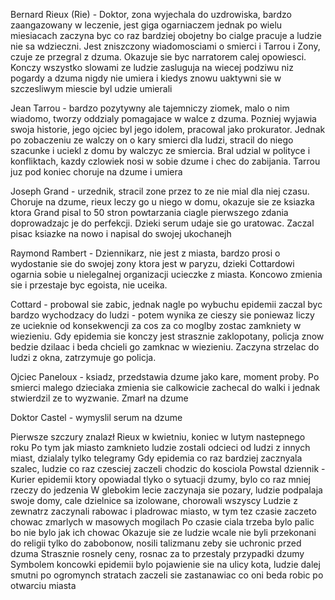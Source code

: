 
Bernard Rieux (Rie) - Doktor, zona wyjechala do uzdrowiska, bardzo zaangazowany w leczenie, jest giga ogarniaczem jednak po wielu miesiacach zaczyna byc co raz bardziej obojetny bo cialge pracuje a ludzie nie sa wdzieczni. Jest zniszczony wiadomosciami o smierci i Tarrou i Zony, czuje ze przegral z dzuma. Okazuje sie byc narratorem calej opowiesci. Konczy wszystko slowami ze ludzie zasluguja na wiecej podziwu niz pogardy a dzuma nigdy nie umiera i kiedys znowu uaktywni sie w szczesliwym miescie byl udzie umierali

Jean Tarrou  - bardzo pozytywny ale tajemniczy ziomek, malo o nim wiadomo, tworzy oddzialy pomagajace w walce z dzuma. Pozniej wyjawia swoja historie, jego ojciec byl jego idolem, pracowal jako prokurator. Jednak po zobaczeniu ze walczy on o kary smierci dla ludzi, stracil do niego szacunke i uciekl z domu by walczyc ze smiercia. Bral udzial w polityce i konfliktach, kazdy czlowiek nosi w sobie dzume i chec do zabijania. Tarrou juz pod koniec choruje na dzume i umiera

Joseph Grand - urzednik, stracil zone przez to ze nie mial dla niej czasu. Choruje na dzume, rieux leczy go u niego w domu, okazuje sie ze ksiazka ktora Grand pisal to 50 stron powtarzania ciagle pierwszego zdania doprowadzajc je do perfekcji. Dzieki serum udaje sie go uratowac. Zaczal pisac ksiazke na nowo i napisal do swojej ukochanejh

Raymond Rambert - Dziennikarz, nie jest z miasta, bardzo prosi o wydostanie sie do swojej zony ktora jest w paryzu, dzieki Cottardowi ogarnia sobie u nielegalnej organizacji ucieczke z miasta. Koncowo zmienia sie i przestaje byc egoista, nie uceika.

Cottard - probowal sie zabic, jednak nagle po wybuchu epidemii zaczal byc bardzo wychodzacy do ludzi - potem wynika ze cieszy sie poniewaz liczy ze ucieknie od konsekwencji za cos za co moglby zostac zamkniety w wiezieniu. Gdy epidemia sie konczy jest strasznie zaklopotany, policja znow bedzie dzilaac i beda chcieli go zamknac w wiezieniu. Zaczyna strzelac do ludzi z okna, zatrzymuje go policja.

Ojciec Paneloux - ksiadz, przedstawia dzume jako kare, moment proby. Po smierci malego dzieciaka zmienia sie calkowicie zachecal do walki i jednak stwierdzil ze to wyzwanie. Zmarł na dzume

Doktor Castel - wymyslil serum na dzume

Pierwsze szczury znalazł Rieux w kwietniu, koniec w lutym nastepnego roku
Po tym jak miasto zamknieto ludzie zostali odcieci od ludzi z innych miast, dzialaly tylko telegramy
Gdy epidemia co raz bardziej zacznyala szalec, ludzie co raz czesciej zaczeli chodzic do kosciola
Powstal dziennik - Kurier epidemii ktory opowiadal tlyko o sytuacji dzumy, bylo co raz mniej rzeczy do jedzenia 
W glebokim lecie zaczynaja sie pozary, ludzie podpalaja swoje domy, cale dzielnice sa izolowane, chorowali wszyscy
Ludzie z zewnatrz zaczynali rabowac i pladrowac miasto, w tym tez czasie zaczeto chowac zmarlych w masowych mogilach
Po czasie ciala trzeba bylo palic bo nie bylo jak ich chowac
Okazuje sie ze ludzie wcale nie byli przekonani do religii tylko do zabobonow, nosili talizmanu zeby sie uchronic przed dzuma
Strasznie rosnely ceny, rosnac za to przestaly przypadki dzumy 
Symbolem koncowki epidemii bylo pojawienie sie na ulicy kota, ludzie dalej smutni po ogromynch stratach zaczeli sie zastanawiac co oni beda robic po otwarciu miasta
